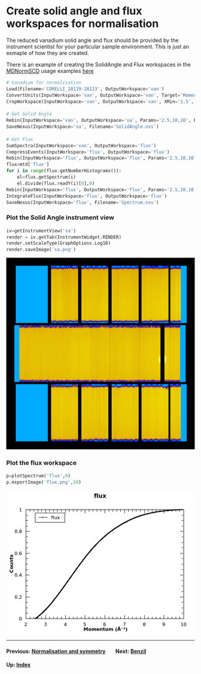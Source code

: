 # Create solid angle and flux workspaces for normalisation

The reduced vanadium solid angle and flux should be provided by the
instrument scientist for your particular sample environment. This is
just an exmaple of how they are created.

There is an example of creating the SolidAngle and Flux workspaces in
the
[MDNormSCD](http://docs.mantidproject.org/nightly/algorithms/MDNormSCD.html)
usage examples
[here](http://docs.mantidproject.org/nightly/algorithms/MDNormSCD-v1.html#usage)

```python
# Vanadium for normalisation
Load(Filename='CORELLI_28119-28123', OutputWorkspace='van')
ConvertUnits(InputWorkspace='van', OutputWorkspace='van', Target='Momentum')
CropWorkspace(InputWorkspace='van', OutputWorkspace='van', XMin='2.5', XMax='10')

# Get Solid Angle
Rebin(InputWorkspace='van', OutputWorkspace='sa', Params='2.5,10,10', PreserveEvents='0')
SaveNexus(InputWorkspace='sa', Filename='SolidAngle.nxs')

# Get Flux
SumSpectra(InputWorkspace='van', OutputWorkspace='flux')
CompressEvents(InputWorkspace='flux', OutputWorkspace='flux')
Rebin(InputWorkspace='flux', OutputWorkspace='flux', Params='2.5,10,10')
flux=mtd['flux']
for i in range(flux.getNumberHistograms()):
    el=flux.getSpectrum(i)
    el.divide(flux.readY(i)[0],0)
Rebin(InputWorkspace='flux', OutputWorkspace='flux', Params='2.5,10,10')
IntegrateFlux(InputWorkspace='flux', OutputWorkspace='flux')
SaveNexus(InputWorkspace='flux', Filename='Spectrum.nxs')
```

### Plot the Solid Angle instrument view
```python
iv=getInstrumentView('sa')
render = iv.getTab(InstrumentWidget.RENDER)
render.setScaleType(GraphOptions.Log10)
render.saveImage('sa.png')
```

![SolidAngle](sa.png)

### Plot the flux workspace
```python
p=plotSpectrum('flux',0)
p.exportImage('flux.png',50)
```

![Flux](flux.png)

* * *
#### Previous: [Normalisation and symmetry](reduction) &nbsp;&nbsp;&nbsp;&nbsp;&nbsp;&nbsp; Next: [Benzil](benzil)
#### Up: [Index](index)
